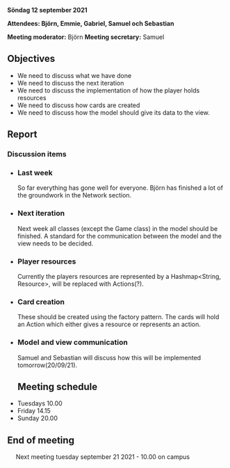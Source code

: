 **Söndag 12 september 2021**

**Attendees: Björn, Emmie, Gabriel, Samuel och Sebastian**

**Meeting moderator:** Björn
**Meeting secretary:** Samuel

## Objectives
* We need to discuss what we have done
* We need to discuss the next iteration
* We need to discuss the implementation of how the player holds resources
* We need to discuss how cards are created
* We need to discuss how the model should give its data to the view.

## Report


### Discussion items
* ### **Last week**
    So far everything has gone well for everyone. Björn has finished a lot of the groundwork in the Network section.
* ### **Next iteration**
    Next week all classes (except the Game class) in the model should be finished.
    A standard for the communication between the model and the view needs to be decided.
* ### **Player resources**
    Currently the players resources are represented by a Hashmap<String, Resource>, will be replaced with Actions(?).
* ### **Card creation**
    These should be created using the factory pattern.
    The cards will hold an Action which either gives a resource or represents an action.
* ### **Model and view communication**
    Samuel and Sebastian will discuss how this will be implemented tomorrow(20/09/21).
    ## Meeting schedule
* Tuesdays 10.00    
* Friday 14.15    
* Sunday 20.00

## End of meeting    
&nbsp; &nbsp; &nbsp;Next meeting tuesday september 21 2021 - 10.00 on campus